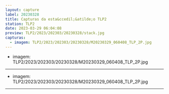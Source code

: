 ```yaml
---
layout: capture
label: 20230328
title: Capturas da esta&ccedil;&atilde;o TLP2
station: TLP2
date: 2023-03-29 06:04:08
preview: TLP2/2023/202303/20230328/stack.jpg
capturas:
  - imagem: TLP2/2023/202303/20230328/M20230329_060408_TLP_2P.jpg
---
```

  - imagem: TLP2/2023/202303/20230328/M20230329_060408_TLP_2P.jpg
---
  - imagem: TLP2/2023/202303/20230328/M20230329_060408_TLP_2P.jpg
---
